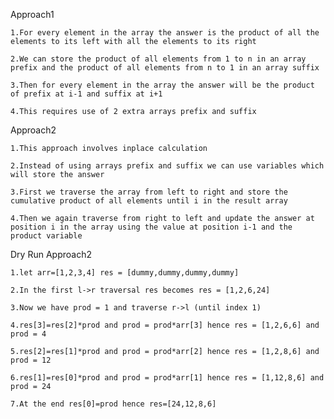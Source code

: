 Approach1

    1.For every element in the array the answer is the product of all the elements to its left with all the elements to its right

    2.We can store the product of all elements from 1 to n in an array prefix and the product of all elements from n to 1 in an array suffix

    3.Then for every element in the array the answer will be the product of prefix at i-1 and suffix at i+1

    4.This requires use of 2 extra arrays prefix and suffix


Approach2

    1.This approach involves inplace calculation

    2.Instead of using arrays prefix and suffix we can use variables which will store the answer

    3.First we traverse the array from left to right and store the  cumulative product of all elements until i in the result array

    4.Then we again traverse from right to left and update the answer at position i in the array using the value at position i-1 and the product variable


Dry Run Approach2

    1.let arr=[1,2,3,4] res = [dummy,dummy,dummy,dummy]

    2.In the first l->r traversal res becomes res = [1,2,6,24]

    3.Now we have prod = 1 and traverse r->l (until index 1)

    4.res[3]=res[2]*prod and prod = prod*arr[3] hence res = [1,2,6,6] and prod = 4

    5.res[2]=res[1]*prod and prod = prod*arr[2] hence res = [1,2,8,6] and prod = 12

    6.res[1]=res[0]*prod and prod = prod*arr[1] hence res = [1,12,8,6] and prod = 24

    7.At the end res[0]=prod hence res=[24,12,8,6]